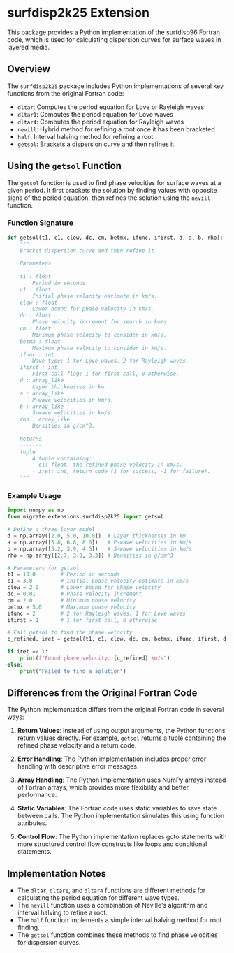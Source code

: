 # surfdisp2k25 Extension

This package provides a Python implementation of the surfdisp96 Fortran code, which is used for calculating dispersion curves for surface waves in layered media.

## Overview

The `surfdisp2k25` package includes Python implementations of several key functions from the original Fortran code:

- `dltar`: Computes the period equation for Love or Rayleigh waves
- `dltar1`: Computes the period equation for Love waves
- `dltar4`: Computes the period equation for Rayleigh waves
- `nevill`: Hybrid method for refining a root once it has been bracketed
- `half`: Interval halving method for refining a root
- `getsol`: Brackets a dispersion curve and then refines it

## Using the `getsol` Function

The `getsol` function is used to find phase velocities for surface waves at a given period. It first brackets the solution by finding values with opposite signs of the period equation, then refines the solution using the `nevill` function.

### Function Signature

```python
def getsol(t1, c1, clow, dc, cm, betmx, ifunc, ifirst, d, a, b, rho):
    """
    Bracket dispersion curve and then refine it.
    
    Parameters
    ----------
    t1 : float
        Period in seconds.
    c1 : float
        Initial phase velocity estimate in km/s.
    clow : float
        Lower bound for phase velocity in km/s.
    dc : float
        Phase velocity increment for search in km/s.
    cm : float
        Minimum phase velocity to consider in km/s.
    betmx : float
        Maximum phase velocity to consider in km/s.
    ifunc : int
        Wave type: 1 for Love waves, 2 for Rayleigh waves.
    ifirst : int
        First call flag: 1 for first call, 0 otherwise.
    d : array_like
        Layer thicknesses in km.
    a : array_like
        P-wave velocities in km/s.
    b : array_like
        S-wave velocities in km/s.
    rho : array_like
        Densities in g/cm^3.
    
    Returns
    -------
    tuple
        A tuple containing:
        - c1: float, the refined phase velocity in km/s.
        - iret: int, return code (1 for success, -1 for failure).
    """
```

### Example Usage

```python
import numpy as np
from migrate.extensions.surfdisp2k25 import getsol

# Define a three-layer model
d = np.array([2.0, 5.0, 10.0])  # Layer thicknesses in km
a = np.array([5.8, 6.8, 8.0])   # P-wave velocities in km/s
b = np.array([3.2, 3.9, 4.5])   # S-wave velocities in km/s
rho = np.array([2.7, 3.0, 3.3]) # Densities in g/cm^3

# Parameters for getsol
t1 = 10.0        # Period in seconds
c1 = 3.0         # Initial phase velocity estimate in km/s
clow = 2.0       # Lower bound for phase velocity
dc = 0.01        # Phase velocity increment
cm = 2.0         # Minimum phase velocity
betmx = 5.0      # Maximum phase velocity
ifunc = 2        # 2 for Rayleigh waves, 1 for Love waves
ifirst = 1       # 1 for first call, 0 otherwise

# Call getsol to find the phase velocity
c_refined, iret = getsol(t1, c1, clow, dc, cm, betmx, ifunc, ifirst, d, a, b, rho)

if iret == 1:
    print(f"Found phase velocity: {c_refined} km/s")
else:
    print("Failed to find a solution")
```

## Differences from the Original Fortran Code

The Python implementation differs from the original Fortran code in several ways:

1. **Return Values**: Instead of using output arguments, the Python functions return values directly. For example, `getsol` returns a tuple containing the refined phase velocity and a return code.

2. **Error Handling**: The Python implementation includes proper error handling with descriptive error messages.

3. **Array Handling**: The Python implementation uses NumPy arrays instead of Fortran arrays, which provides more flexibility and better performance.

4. **Static Variables**: The Fortran code uses static variables to save state between calls. The Python implementation simulates this using function attributes.

5. **Control Flow**: The Python implementation replaces goto statements with more structured control flow constructs like loops and conditional statements.

## Implementation Notes

- The `dltar`, `dltar1`, and `dltar4` functions are different methods for calculating the period equation for different wave types.
- The `nevill` function uses a combination of Neville's algorithm and interval halving to refine a root.
- The `half` function implements a simple interval halving method for root finding.
- The `getsol` function combines these methods to find phase velocities for dispersion curves.